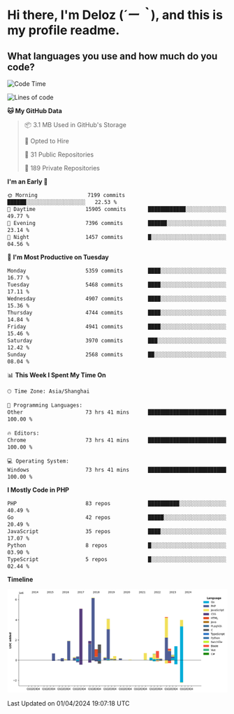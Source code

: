 # **Hi there, I'm Deloz (*´ー｀*), and this is my profile readme.**

## **What languages you use and how much do you code?**

<!--START_SECTION:waka-->
![Code Time](http://img.shields.io/badge/Code%20Time-3%2C654%20hrs%207%20mins-blue)

![Lines of code](https://img.shields.io/badge/From%20Hello%20World%20I%27ve%20Written-38.3%20million%20lines%20of%20code-blue)

**🐱 My GitHub Data** 

> 📦 3.1 MB Used in GitHub's Storage 
 > 
> 💼 Opted to Hire
 > 
> 📜 31 Public Repositories 
 > 
> 🔑 189 Private Repositories 
 > 
**I'm an Early 🐤** 

```text
🌞 Morning                7199 commits        ██████░░░░░░░░░░░░░░░░░░░   22.53 % 
🌆 Daytime                15905 commits       ████████████░░░░░░░░░░░░░   49.77 % 
🌃 Evening                7396 commits        ██████░░░░░░░░░░░░░░░░░░░   23.14 % 
🌙 Night                  1457 commits        █░░░░░░░░░░░░░░░░░░░░░░░░   04.56 % 
```
📅 **I'm Most Productive on Tuesday** 

```text
Monday                   5359 commits        ████░░░░░░░░░░░░░░░░░░░░░   16.77 % 
Tuesday                  5468 commits        ████░░░░░░░░░░░░░░░░░░░░░   17.11 % 
Wednesday                4907 commits        ████░░░░░░░░░░░░░░░░░░░░░   15.36 % 
Thursday                 4744 commits        ████░░░░░░░░░░░░░░░░░░░░░   14.84 % 
Friday                   4941 commits        ████░░░░░░░░░░░░░░░░░░░░░   15.46 % 
Saturday                 3970 commits        ███░░░░░░░░░░░░░░░░░░░░░░   12.42 % 
Sunday                   2568 commits        ██░░░░░░░░░░░░░░░░░░░░░░░   08.04 % 
```


📊 **This Week I Spent My Time On** 

```text
🕑︎ Time Zone: Asia/Shanghai

💬 Programming Languages: 
Other                    73 hrs 41 mins      █████████████████████████   100.00 % 

🔥 Editors: 
Chrome                   73 hrs 41 mins      █████████████████████████   100.00 % 

💻 Operating System: 
Windows                  73 hrs 41 mins      █████████████████████████   100.00 % 
```

**I Mostly Code in PHP** 

```text
PHP                      83 repos            ██████████░░░░░░░░░░░░░░░   40.49 % 
Go                       42 repos            █████░░░░░░░░░░░░░░░░░░░░   20.49 % 
JavaScript               35 repos            ████░░░░░░░░░░░░░░░░░░░░░   17.07 % 
Python                   8 repos             █░░░░░░░░░░░░░░░░░░░░░░░░   03.90 % 
TypeScript               5 repos             █░░░░░░░░░░░░░░░░░░░░░░░░   02.44 % 
```



**Timeline**

![Lines of Code chart](https://raw.githubusercontent.com/deloz/deloz/main/assets/bar_graph.png)


 Last Updated on 01/04/2024 19:07:18 UTC
<!--END_SECTION:waka-->
